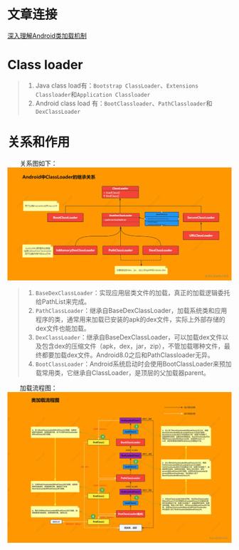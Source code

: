 # 文章连接
[深入理解Android类加载机制](https://juejin.cn/post/7143900207380430855)

# Class loader
>1. Java class load有：`Bootstrap ClassLoader`、`Extensions Classloader`和`Application Classloader`
>2. Android class load 有：`BootClassloader`、`PathClassloader`和`DexClassLoader`

# 关系和作用
&emsp;&emsp;关系图如下：
![](./image/Android%20classLoader%20%E5%85%B3%E7%B3%BB%E5%9B%BE.webp)
>1. `BaseDexClassLoader`：实现应用层类文件的加载，真正的加载逻辑委托给PathList来完成。
>2. `PathClassLoader`：继承自BaseDexClassLoader，加载系统类和应用程序的类，通常用来加载已安装的apk的dex文件，实际上外部存储的dex文件也能加载。
>3. `DexClassLoader`：继承自BaseDexClassLoader，可以加载dex文件以及包含dex的压缩文件（apk，dex，jar，zip），不管加载哪种文件，最终都要加载dex文件。Android8.0之后和PathClassloader无异。
>4. `BootClassLoader`：Android系统启动时会使用BootClassLoader来预加载常用类，它继承自ClassLoader，是顶层的父加载器parent。

&emsp;&emsp;加载流程图：
![](./image/Android%20classloader%20%E5%8A%A0%E8%BD%BD%E6%B5%81%E7%A8%8B%E5%9B%BE.webp)